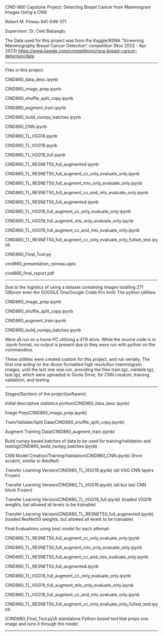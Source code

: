 CIND-860 Capstone Project: Detecting Breast Cancer from Mammogram Images Using a CNN

Robert M. Pineau
941-049-371

Supervisor:  Dr. Ceni Babaoglu

The Data used for this project was from the Kaggle/RSNA "Screening Mammography Breast Cancer Detection" competition (Nov 2022 - Apr 2023)
https://www.kaggle.com/competitions/rsna-breast-cancer-detection/data


**********************************************************************************************************************************


Files in this project:

CIND860_data_desc.ipynb

CIND860_image_prep.ipynb

CIND860_shuffle_split_copy.ipynb

CIND860_augment_train.ipynb

CIND860_build_numpy_batches.ipynb

CIND860_CNN.ipynb

CIND860_TL_VGG16.ipynb

CIND860_TL_VGG19.ipynb

CIND860_TL_VGG19_full.ipynb

CIND860_TL_RESNET50_full_augmented.ipynb

CIND860_TL_RESNET50_full_augment_cc_only_evaluate_only.ipynb

CIND860_TL_RESNET50_full_augment_mlo_only_evaluate_only.ipynb

CIND860_TL_RESNET50_full_augment_cc_and_mlo_evaluate_only.ipynb

CIND860_TL_RESNET50_full_augmented.ipynb

CIND860_TL_VGG19_full_augment_cc_only_evaluate_only.ipynb

CIND860_TL_VGG19_full_augment_mlo_only_evaluate_only.ipynb

CIND860_TL_VGG19_full_augment_cc_and_mlo_evaluate_only.ipynb

CIND860_TL_RESNET50_full_augment_cc_only_evaluate_only_fullset_test.ipynb

CIND860_Final_Tool.py

cind860_presentation_rpineau.pptx

cind860_final_report.pdf

**********************************************************************************************************************************


Due to the logistics of using a dataset containing images totalling 271 GB(over even the GOOGLE One/Google Colab Pro limit)
The python utlilites:

CIND860_image_prep.ipynb

CIND860_shuffle_split_copy.ipynb

CIND860_augment_train.ipynb

CIND860_build_numpy_batches.ipynb

Were all run on a home PC utilizing a 4TB drive.   While the source code is in .ipynb format,
no output is present due to they were run with python on the commandline.

These utilities were created custom for this project, and run serially,
The first one acting on the dicom formatted high resolution mammogram images, until the last one was run,
providing the files train.tgz, validate.tgz, test.tgz, which were uploaded to Goole Drive, for CNN creation, training, validation, and testing.
**********************************************************************************************************************************



Stages(Section) of the project(software):

Initial descriptive statistics portion(CIND860_data_desc.ipynb)

Image Prep(CIND860_image_prep.ipynb)

Train/Validate/Split Data(CIND860_shuffle_split_copy.ipynb)

Augment Training Data(CIND860_augment_train.ipynb)

Build numpy based batches of data to be used for training/validation and testing(CIND860_build_numpy_batches.ipynb)

CNN Model Creation/Training/Validation(CIND860_CNN.ipynb)  (from scratch, similar to AlexNet)

Transfer Learning Version(CIND860_TL_VGG19.ipynb) (all VGG CNN layers Frozen)

Transfer Learning Version(CIND860_TL_VGG16.ipynb) (all but last CNN block Frozen)

Transfer Learning Version(CIND860_TL_VGG19_full.ipynb) (loaded VGG19 weights, but allowed all levels to be trainable)

Transfer Learning Version(CIND860_TL_RESNET50_full_augmented.ipynb) (loaded ResNet50 weights, but allowed all levels to be trainable)

Final Evaluations using best model for each attempt:

CIND860_TL_RESNET50_full_augment_cc_only_evaluate_only.ipynb

CIND860_TL_RESNET50_full_augment_mlo_only_evaluate_only.ipynb

CIND860_TL_RESNET50_full_augment_cc_and_mlo_evaluate_only.ipynb

CIND860_TL_RESNET50_full_augmented.ipynb

CIND860_TL_VGG19_full_augment_cc_only_evaluate_only.ipynb

CIND860_TL_VGG19_full_augment_mlo_only_evaluate_only.ipynb

CIND860_TL_VGG19_full_augment_cc_and_mlo_evaluate_only.ipynb

CIND860_TL_RESNET50_full_augment_cc_only_evaluate_only_fullset_test.ipynb

(CIND860_Final_Tool.py)A standalone Python based tool that preps one image and runs it through the model.

**********************************************************************************************************************************
